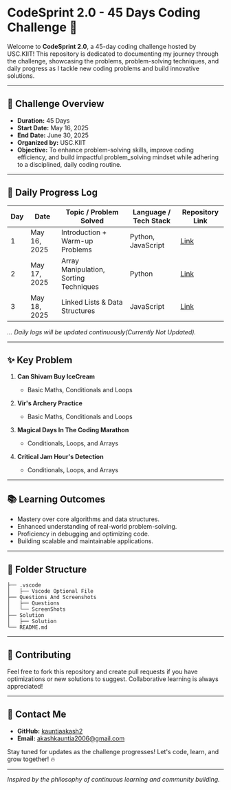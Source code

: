 # CodeSprint 2.0 - 45 Days Coding Challenge 🚀

Welcome to **CodeSprint 2.0**, a 45-day coding challenge hosted by USC.KIIT! This repository is dedicated to documenting my journey through the challenge, showcasing the problems, problem-solving techniques, and daily progress as I tackle new coding problems and build innovative solutions.

---

## 📌 **Challenge Overview**

* **Duration:** 45 Days
* **Start Date:** May 16, 2025
* **End Date:** June 30, 2025
* **Organized by:** USC.KIIT
* **Objective:** To enhance problem-solving skills, improve coding efficiency, and build impactful problem_solving mindset while adhering to a disciplined, daily coding routine.

---

## 🚀 **Daily Progress Log**

| Day | Date         | Topic / Problem Solved                 | Language / Tech Stack | Repository Link |
| --- | ------------ | -------------------------------------- | --------------------- | --------------- |
| 1   | May 16, 2025 | Introduction + Warm-up Problems        | Python, JavaScript    | [Link](#)       |
| 2   | May 17, 2025 | Array Manipulation, Sorting Techniques | Python                | [Link](#)       |
| 3   | May 18, 2025 | Linked Lists & Data Structures         | JavaScript            | [Link](#)       |

*... Daily logs will be updated continuously(Currently Not Updated).*

---

## ✨ **Key Problem**

1. **Can Shivam Buy IceCream**

    * Basic Maths, Conditionals and Loops

2. **Vir's Archery Practice**

   * Basic Maths, Conditionals and Loops

3. **Magical Days In The Coding Marathon**

    * Conditionals, Loops, and Arrays

4. **Critical Jam Hour's Detection**

    * Conditionals, Loops, and Arrays
---

## 📚 **Learning Outcomes**

* Mastery over core algorithms and data structures.
* Enhanced understanding of real-world problem-solving.
* Proficiency in debugging and optimizing code.
* Building scalable and maintainable applications.

---

## 📂 **Folder Structure**

```
├── .vscode
│   ├── Vscode Optional File
├── Questions And Screenshots
│   ├── Questions
│   └── ScreenShots
├── Solution
│   ├── Solution
└── README.md
```

---

## 🤝 **Contributing**

Feel free to fork this repository and create pull requests if you have optimizations or new solutions to suggest. Collaborative learning is always appreciated!

---

## 📧 **Contact Me**

* **GitHub:** [kauntiaakash2](https://github.com/kauntiaakash2)
* **Email:** [akashkauntia2006@gmail.com](mailto:akashkauntia2006@gmail.com)

Stay tuned for updates as the challenge progresses! Let's code, learn, and grow together! 🔥

---

*Inspired by the philosophy of continuous learning and community building.*
